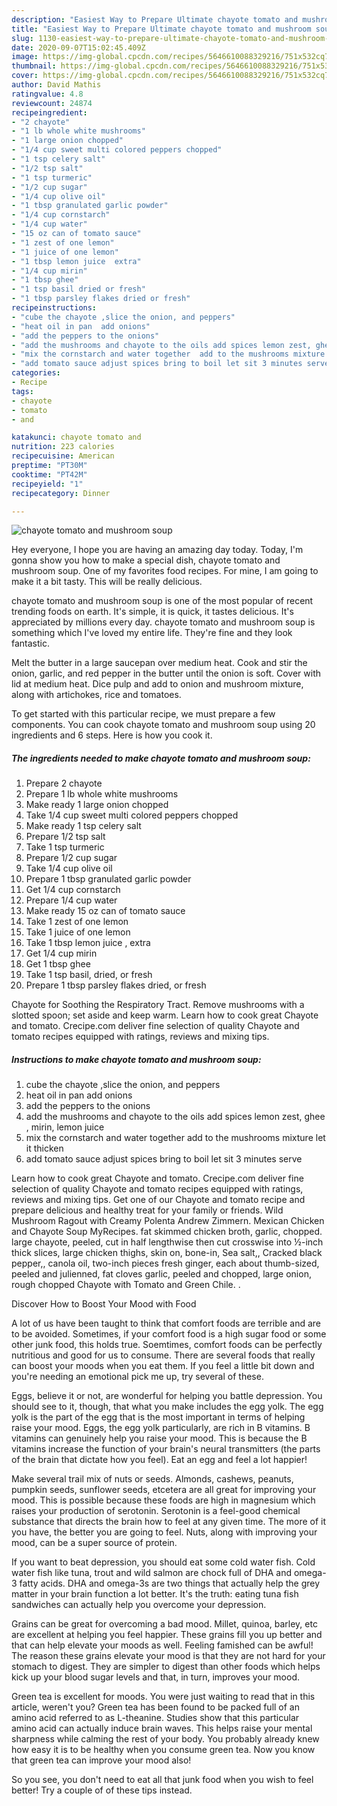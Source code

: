 ```yaml
---
description: "Easiest Way to Prepare Ultimate chayote tomato and mushroom soup"
title: "Easiest Way to Prepare Ultimate chayote tomato and mushroom soup"
slug: 1130-easiest-way-to-prepare-ultimate-chayote-tomato-and-mushroom-soup
date: 2020-09-07T15:02:45.409Z
image: https://img-global.cpcdn.com/recipes/5646610088329216/751x532cq70/chayote-tomato-and-mushroom-soup-recipe-main-photo.jpg
thumbnail: https://img-global.cpcdn.com/recipes/5646610088329216/751x532cq70/chayote-tomato-and-mushroom-soup-recipe-main-photo.jpg
cover: https://img-global.cpcdn.com/recipes/5646610088329216/751x532cq70/chayote-tomato-and-mushroom-soup-recipe-main-photo.jpg
author: David Mathis
ratingvalue: 4.8
reviewcount: 24874
recipeingredient:
- "2 chayote"
- "1 lb whole white mushrooms"
- "1 large onion chopped"
- "1/4 cup sweet multi colored peppers chopped"
- "1 tsp celery salt"
- "1/2 tsp salt"
- "1 tsp turmeric"
- "1/2 cup sugar"
- "1/4 cup olive oil"
- "1 tbsp granulated garlic powder"
- "1/4 cup cornstarch"
- "1/4 cup water"
- "15 oz can of tomato sauce"
- "1 zest of one lemon"
- "1 juice of one lemon"
- "1 tbsp lemon juice  extra"
- "1/4 cup mirin"
- "1 tbsp ghee"
- "1 tsp basil dried or fresh"
- "1 tbsp parsley flakes dried or fresh"
recipeinstructions:
- "cube the chayote ,slice the onion, and peppers"
- "heat oil in pan  add onions"
- "add the peppers to the onions"
- "add the mushrooms and chayote to the oils add spices lemon zest, ghee , mirin, lemon juice"
- "mix the cornstarch and water together  add to the mushrooms mixture let it thicken"
- "add tomato sauce adjust spices bring to boil let sit 3 minutes serve"
categories:
- Recipe
tags:
- chayote
- tomato
- and

katakunci: chayote tomato and 
nutrition: 223 calories
recipecuisine: American
preptime: "PT30M"
cooktime: "PT42M"
recipeyield: "1"
recipecategory: Dinner

---
```



![chayote tomato and mushroom soup](https://img-global.cpcdn.com/recipes/5646610088329216/751x532cq70/chayote-tomato-and-mushroom-soup-recipe-main-photo.jpg)

Hey everyone, I hope you are having an amazing day today. Today, I'm gonna show you how to make a special dish, chayote tomato and mushroom soup. One of my favorites food recipes. For mine, I am going to make it a bit tasty. This will be really delicious.

chayote tomato and mushroom soup is one of the most popular of recent trending foods on earth. It's simple, it is quick, it tastes delicious. It's appreciated by millions every day. chayote tomato and mushroom soup is something which I've loved my entire life. They're fine and they look fantastic.

Melt the butter in a large saucepan over medium heat. Cook and stir the onion, garlic, and red pepper in the butter until the onion is soft. Cover with lid at medium heat. Dice pulp and add to onion and mushroom mixture, along with artichokes, rice and tomatoes.


To get started with this particular recipe, we must prepare a few components. You can cook chayote tomato and mushroom soup using 20 ingredients and 6 steps. Here is how you cook it.

<!--inarticleads1-->

##### The ingredients needed to make chayote tomato and mushroom soup:

1. Prepare 2 chayote
1. Prepare 1 lb whole white mushrooms
1. Make ready 1 large onion chopped
1. Take 1/4 cup sweet multi colored peppers chopped
1. Make ready 1 tsp celery salt
1. Prepare 1/2 tsp salt
1. Take 1 tsp turmeric
1. Prepare 1/2 cup sugar
1. Take 1/4 cup olive oil
1. Prepare 1 tbsp granulated garlic powder
1. Get 1/4 cup cornstarch
1. Prepare 1/4 cup water
1. Make ready 15 oz can of tomato sauce
1. Take 1 zest of one lemon
1. Take 1 juice of one lemon
1. Take 1 tbsp lemon juice , extra
1. Get 1/4 cup mirin
1. Get 1 tbsp ghee
1. Take 1 tsp basil, dried, or fresh
1. Prepare 1 tbsp parsley flakes dried, or fresh


Chayote for Soothing the Respiratory Tract. Remove mushrooms with a slotted spoon; set aside and keep warm. Learn how to cook great Chayote and tomato. Crecipe.com deliver fine selection of quality Chayote and tomato recipes equipped with ratings, reviews and mixing tips. 

<!--inarticleads2-->

##### Instructions to make chayote tomato and mushroom soup:

1. cube the chayote ,slice the onion, and peppers
1. heat oil in pan  add onions
1. add the peppers to the onions
1. add the mushrooms and chayote to the oils add spices lemon zest, ghee , mirin, lemon juice
1. mix the cornstarch and water together  add to the mushrooms mixture let it thicken
1. add tomato sauce adjust spices bring to boil let sit 3 minutes serve


Learn how to cook great Chayote and tomato. Crecipe.com deliver fine selection of quality Chayote and tomato recipes equipped with ratings, reviews and mixing tips. Get one of our Chayote and tomato recipe and prepare delicious and healthy treat for your family or friends. Wild Mushroom Ragout with Creamy Polenta Andrew Zimmern. Mexican Chicken and Chayote Soup MyRecipes. fat skimmed chicken broth, garlic, chopped. large chayote, peeled, cut in half lengthwise then cut crosswise into ½-inch thick slices, large chicken thighs, skin on, bone-in, Sea salt,, Cracked black pepper,, canola oil, two-inch pieces fresh ginger, each about thumb-sized, peeled and julienned, fat cloves garlic, peeled and chopped, large onion, rough chopped Chayote with Tomato and Green Chile. . 

Discover How to Boost Your Mood with Food


A lot of us have been taught to think that comfort foods are terrible and are to be avoided. Sometimes, if your comfort food is a high sugar food or some other junk food, this holds true. Soemtimes, comfort foods can be perfectly nutritious and good for us to consume. There are several foods that really can boost your moods when you eat them. If you feel a little bit down and you're needing an emotional pick me up, try several of these.

Eggs, believe it or not, are wonderful for helping you battle depression. You should see to it, though, that what you make includes the egg yolk. The egg yolk is the part of the egg that is the most important in terms of helping raise your mood. Eggs, the egg yolk particularly, are rich in B vitamins. B vitamins can genuinely help you raise your mood. This is because the B vitamins increase the function of your brain's neural transmitters (the parts of the brain that dictate how you feel). Eat an egg and feel a lot happier!

Make several trail mix of nuts or seeds. Almonds, cashews, peanuts, pumpkin seeds, sunflower seeds, etcetera are all great for improving your mood. This is possible because these foods are high in magnesium which raises your production of serotonin. Serotonin is a feel-good chemical substance that directs the brain how to feel at any given time. The more of it you have, the better you are going to feel. Nuts, along with improving your mood, can be a super source of protein.

If you want to beat depression, you should eat some cold water fish. Cold water fish like tuna, trout and wild salmon are chock full of DHA and omega-3 fatty acids. DHA and omega-3s are two things that actually help the grey matter in your brain function a lot better. It's the truth: eating tuna fish sandwiches can actually help you overcome your depression. 

Grains can be great for overcoming a bad mood. Millet, quinoa, barley, etc are excellent at helping you feel happier. These grains fill you up better and that can help elevate your moods as well. Feeling famished can be awful! The reason these grains elevate your mood is that they are not hard for your stomach to digest. They are simpler to digest than other foods which helps kick up your blood sugar levels and that, in turn, improves your mood.

Green tea is excellent for moods. You were just waiting to read that in this article, weren't you? Green tea has been found to be packed full of an amino acid referred to as L-theanine. Studies show that this particular amino acid can actually induce brain waves. This helps raise your mental sharpness while calming the rest of your body. You probably already knew how easy it is to be healthy when you consume green tea. Now you know that green tea can improve your mood also!

So you see, you don't need to eat all that junk food when you wish to feel better! Try  a  couple of  of  these  tips  instead.

